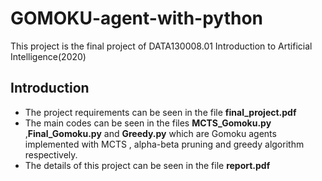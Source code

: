 # GOMOKU-agent-with-python
This project is the final project of DATA130008.01 Introduction to Artificial Intelligence(2020)

## Introduction
* The project requirements can be seen in the file **final_project.pdf**
* The main codes can be seen in the files **MCTS_Gomoku.py** ,**Final_Gomoku.py** and **Greedy.py** which are Gomoku agents implemented with MCTS , alpha-beta pruning and greedy algorithm respectively.
* The details of this project can be seen in the file **report.pdf**


